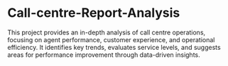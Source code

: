 # Call-centre-Report-Analysis
This project provides an in-depth analysis of call centre operations, focusing on agent performance, customer experience, and operational efficiency. It identifies key trends, evaluates service levels, and suggests areas for performance improvement through data-driven insights.

